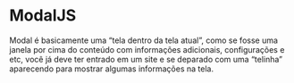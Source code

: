 # ModalJS
Modal é basicamente uma “tela dentro da tela atual”, como se fosse uma janela por cima do conteúdo com informações adicionais, configurações e etc, você já deve ter entrado em um site e se deparado com uma “telinha” aparecendo para mostrar algumas informações na tela.
